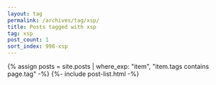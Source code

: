 ```yaml
---
layout: tag
permalink: /archives/tag/xsp/
title: Posts tagged with xsp
tag: xsp
post_count: 1
sort_index: 998-xsp
---
```

{% assign posts = site.posts | where_exp: "item", "item.tags contains page.tag" -%}
{%- include post-list.html -%}
